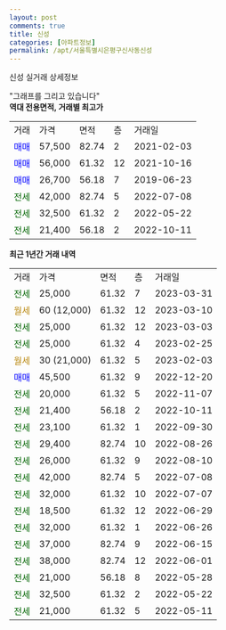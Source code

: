 ```yaml
---
layout: post
comments: true
title: 신성
categories: [아파트정보]
permalink: /apt/서울특별시은평구신사동신성
---
```


신성 실거래 상세정보

<script type="text/javascript">
  google.charts.load('current', {'packages':['line', 'corechart']});
  google.charts.setOnLoadCallback(drawChart);

  function drawChart() {
    var data = new google.visualization.DataTable();
    data.addColumn('date', '거래일');
    data.addColumn('number', "매매");
    data.addColumn('number', "전세");
    data.addColumn('number', "전매");

    data.addRows([[new Date(Date.parse("2023-03-31")), null, 25000, null], [new Date(Date.parse("2023-03-10")), null, null, null], [new Date(Date.parse("2023-03-03")), null, 25000, null], [new Date(Date.parse("2023-02-25")), null, 25000, null], [new Date(Date.parse("2023-02-03")), null, null, null], [new Date(Date.parse("2022-12-20")), 45500, null, null], [new Date(Date.parse("2022-11-07")), null, 20000, null], [new Date(Date.parse("2022-10-11")), null, 21400, null], [new Date(Date.parse("2022-09-30")), null, 23100, null], [new Date(Date.parse("2022-08-26")), null, 29400, null], [new Date(Date.parse("2022-08-10")), null, 26000, null], [new Date(Date.parse("2022-07-08")), null, 42000, null], [new Date(Date.parse("2022-07-07")), null, 32000, null], [new Date(Date.parse("2022-06-29")), null, 18500, null], [new Date(Date.parse("2022-06-26")), null, 32000, null], [new Date(Date.parse("2022-06-15")), null, 37000, null], [new Date(Date.parse("2022-06-01")), null, 38000, null], [new Date(Date.parse("2022-05-28")), null, 21000, null], [new Date(Date.parse("2022-05-22")), null, 32500, null], [new Date(Date.parse("2022-05-11")), null, 21000, null]]);

    var options = {
      hAxis: {
        format: 'yyyy/MM/dd'
      },    
      lineWidth: 0,
      pointsVisible: true,    
      title: '최근 1년간 유형별 실거래가 분포',
      legend: { position: 'bottom' }
    };

    var formatter = new google.visualization.NumberFormat({pattern:'###,###'} );
    formatter.format(data, 1);
    formatter.format(data, 2);
    
    setTimeout(function() {
        var chart = new google.visualization.LineChart(document.getElementById('columnchart_material'));
        chart.draw(data, (options));
        document.getElementById('loading').style.display = 'none';
    }, 200);
  }
</script>


<div id="loading" style="z-index:20; display: block; margin-left: 0px">"그래프를 그리고 있습니다"</div>
<div id="columnchart_material" style="width: 95%; margin-left: 0px; display: block"></div>
<!-- contents start -->
<b>역대 전용면적, 거래별 최고가</b>
<table class="sortable">
    <tr>
      <td>거래</td>
      <td>가격</td>
      <td>면적</td>
      <td>층</td>
      <td>거래일</td>
    </tr>
        <tr>
          <td><a style="color: blue">매매</a></td>
          <td>57,500</td>
          <td>82.74</td>
          <td>2</td>
          <td>2021-02-03</td>
        </tr>            <tr>
          <td><a style="color: blue">매매</a></td>
          <td>56,000</td>
          <td>61.32</td>
          <td>12</td>
          <td>2021-10-16</td>
        </tr>            <tr>
          <td><a style="color: blue">매매</a></td>
          <td>26,700</td>
          <td>56.18</td>
          <td>7</td>
          <td>2019-06-23</td>
        </tr>        
        <tr>
              <td><a style="color: darkgreen">전세</a></td>
              <td>42,000</td>
              <td>82.74</td>
              <td>5</td>
              <td>2022-07-08</td>
            </tr>            <tr>
              <td><a style="color: darkgreen">전세</a></td>
              <td>32,500</td>
              <td>61.32</td>
              <td>2</td>
              <td>2022-05-22</td>
            </tr>            <tr>
              <td><a style="color: darkgreen">전세</a></td>
              <td>21,400</td>
              <td>56.18</td>
              <td>2</td>
              <td>2022-10-11</td>
            </tr>        
    
</table>

<b>최근 1년간 거래 내역</b>

<table class="sortable">
    <tr>
      <td>거래</td>
      <td>가격</td>
      <td>면적</td>
      <td>층</td>
      <td>거래일</td>
    </tr>
    <tr>
      <td><a style="color: darkgreen">전세</a></td>
      <td>25,000</td>
      <td>61.32</td>
      <td>7</td>
      <td>2023-03-31</td>
    </tr>          <tr>
      <td><a style="color: darkgoldenrod">월세</a></td>
      <td>60 (12,000)</td>
      <td>61.32</td>
      <td>12</td>
      <td>2023-03-10</td>
    </tr>          <tr>
      <td><a style="color: darkgreen">전세</a></td>
      <td>25,000</td>
      <td>61.32</td>
      <td>12</td>
      <td>2023-03-03</td>
    </tr>          <tr>
      <td><a style="color: darkgreen">전세</a></td>
      <td>25,000</td>
      <td>61.32</td>
      <td>4</td>
      <td>2023-02-25</td>
    </tr>          <tr>
      <td><a style="color: darkgoldenrod">월세</a></td>
      <td>30 (21,000)</td>
      <td>61.32</td>
      <td>5</td>
      <td>2023-02-03</td>
    </tr>          <tr>
      <td><a style="color: blue">매매</a></td>
      <td>45,500</td>
      <td>61.32</td>
      <td>9</td>
      <td>2022-12-20</td>
    </tr>          <tr>
      <td><a style="color: darkgreen">전세</a></td>
      <td>20,000</td>
      <td>61.32</td>
      <td>5</td>
      <td>2022-11-07</td>
    </tr>          <tr>
      <td><a style="color: darkgreen">전세</a></td>
      <td>21,400</td>
      <td>56.18</td>
      <td>2</td>
      <td>2022-10-11</td>
    </tr>          <tr>
      <td><a style="color: darkgreen">전세</a></td>
      <td>23,100</td>
      <td>61.32</td>
      <td>1</td>
      <td>2022-09-30</td>
    </tr>          <tr>
      <td><a style="color: darkgreen">전세</a></td>
      <td>29,400</td>
      <td>82.74</td>
      <td>10</td>
      <td>2022-08-26</td>
    </tr>          <tr>
      <td><a style="color: darkgreen">전세</a></td>
      <td>26,000</td>
      <td>61.32</td>
      <td>9</td>
      <td>2022-08-10</td>
    </tr>          <tr>
      <td><a style="color: darkgreen">전세</a></td>
      <td>42,000</td>
      <td>82.74</td>
      <td>5</td>
      <td>2022-07-08</td>
    </tr>          <tr>
      <td><a style="color: darkgreen">전세</a></td>
      <td>32,000</td>
      <td>61.32</td>
      <td>10</td>
      <td>2022-07-07</td>
    </tr>          <tr>
      <td><a style="color: darkgreen">전세</a></td>
      <td>18,500</td>
      <td>61.32</td>
      <td>12</td>
      <td>2022-06-29</td>
    </tr>          <tr>
      <td><a style="color: darkgreen">전세</a></td>
      <td>32,000</td>
      <td>61.32</td>
      <td>1</td>
      <td>2022-06-26</td>
    </tr>          <tr>
      <td><a style="color: darkgreen">전세</a></td>
      <td>37,000</td>
      <td>82.74</td>
      <td>9</td>
      <td>2022-06-15</td>
    </tr>          <tr>
      <td><a style="color: darkgreen">전세</a></td>
      <td>38,000</td>
      <td>82.74</td>
      <td>12</td>
      <td>2022-06-01</td>
    </tr>          <tr>
      <td><a style="color: darkgreen">전세</a></td>
      <td>21,000</td>
      <td>56.18</td>
      <td>8</td>
      <td>2022-05-28</td>
    </tr>          <tr>
      <td><a style="color: darkgreen">전세</a></td>
      <td>32,500</td>
      <td>61.32</td>
      <td>2</td>
      <td>2022-05-22</td>
    </tr>          <tr>
      <td><a style="color: darkgreen">전세</a></td>
      <td>21,000</td>
      <td>61.32</td>
      <td>5</td>
      <td>2022-05-11</td>
    </tr>      </table>
<!-- contents end -->    

